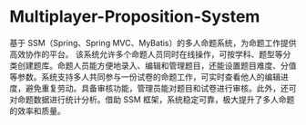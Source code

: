 # Multiplayer-Proposition-System
基于 SSM（Spring、Spring MVC、MyBatis）的多人命题系统，为命题工作提供高效协作的平台。  该系统允许多个命题人员同时在线操作，可按学科、题型等分类创建题库。命题人员能方便地录入、编辑和管理题目，还能设置题目难度、分值等参数。系统支持多人共同参与一份试卷的命题工作，可实时查看他人的编辑进度，避免重复劳动。具备审核功能，管理员能对题目和试卷进行审核。此外，还可对命题数据进行统计分析。借助 SSM 框架，系统稳定可靠，极大提升了多人命题的效率和质量。 
